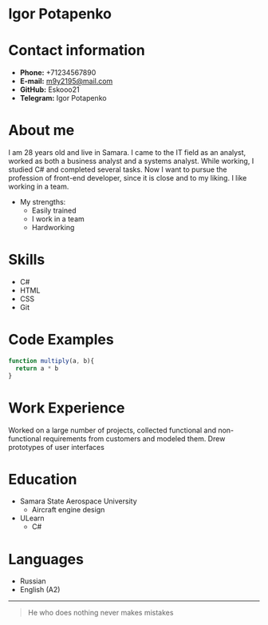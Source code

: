 # Igor Potapenko

# Contact information

- __Phone:__ +71234567890
- __E-mail:__ m9y2195@mail.com
- __GitHub:__ Eskooo21
- __Telegram:__ Igor Potapenko<br>

# About me

I am 28 years old and live in Samara. I came to the IT field as an analyst, worked as both a business analyst and a systems analyst. While working, I studied C# and completed several tasks. Now I want to pursue the profession of front-end developer, since it is close and to my liking. I like working in a team.

* My strengths:
    * Easily trained
    * I work in a team
    * Hardworking <br>
    
# Skills

- C#
- HTML
- CSS
- Git <br>

# Code Examples

```javascript
function multiply(a, b){
  return a * b
}
```

# Work Experience

Worked on a large number of projects, collected functional and non-functional requirements from customers and modeled them. Drew prototypes of user interfaces

# Education

* Samara State Aerospace University
    * Aircraft engine design
* ULearn
    * C# <br>

# Languages

* Russian
* English (A2) <br>

---
> He who does nothing never makes mistakes